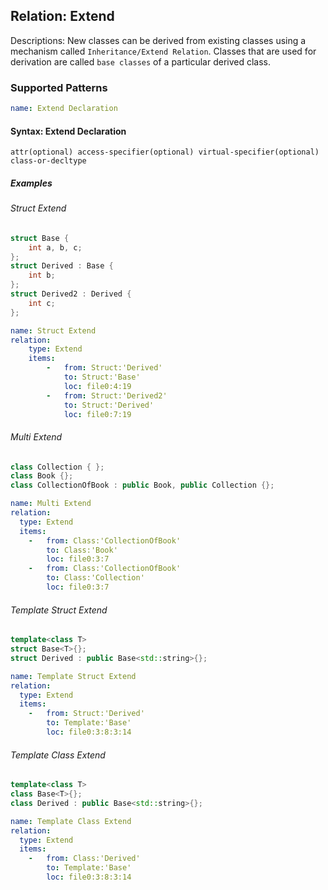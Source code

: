 ## Relation: Extend
Descriptions: New classes can be derived from existing classes using a mechanism called `Inheritance/Extend Relation`. Classes that are used for derivation are called `base classes` of a particular derived class. 

### Supported Patterns
```yaml
name: Extend Declaration
```
#### Syntax: Extend Declaration
```text
attr(optional) access-specifier(optional) virtual-specifier(optional) class-or-decltype		
```

##### Examples

###### Struct Extend 
```cpp
struct Base {
    int a, b, c;
};
struct Derived : Base {
    int b;
};
struct Derived2 : Derived {
    int c;
};
```

```yaml
name: Struct Extend 
relation:
    type: Extend
    items:
        -   from: Struct:'Derived'
            to: Struct:'Base'
            loc: file0:4:19
        -   from: Struct:'Derived2'
            to: Struct:'Derived'
            loc: file0:7:19
```


###### Multi Extend

```cpp
class Collection { };
class Book {};
class CollectionOfBook : public Book, public Collection {};
```
```yaml
name: Multi Extend
relation:
  type: Extend
  items:
    -   from: Class:'CollectionOfBook'
        to: Class:'Book'
        loc: file0:3:7
    -   from: Class:'CollectionOfBook'
        to: Class:'Collection'
        loc: file0:3:7
```

###### Template Struct Extend

```cpp
template<class T>
struct Base<T>{};
struct Derived : public Base<std::string>{};
```
```yaml
name: Template Struct Extend
relation:
  type: Extend
  items:
    -   from: Struct:'Derived'
        to: Template:'Base'
        loc: file0:3:8:3:14
```


###### Template Class Extend

```cpp
template<class T>
class Base<T>{};
class Derived : public Base<std::string>{};
```
```yaml
name: Template Class Extend
relation:
  type: Extend
  items:
    -   from: Class:'Derived'
        to: Template:'Base'
        loc: file0:3:8:3:14
```